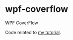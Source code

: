 wpf-coverflow
=============

WPF CoverFlow

Code related to [my tutorial](http://d3dal3.blogspot.fr/search?q=wpf+tutorial&by-date=true).
